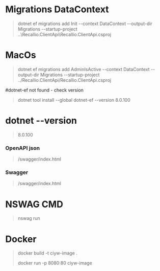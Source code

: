 # Migrations DataContext
> dotnet ef migrations add Init --context DataContext --output-dir Migrations --startup-project ..\Recallio.ClientApi\Recallio.ClientApi.csproj

# MacOs
> dotnet ef migrations add AdminIsActive --context DataContext --output-dir Migrations --startup-project ../Recallio.ClientApi/Recallio.ClientApi.csproj

#dotnet-ef not found - check version
> dotnet tool install --global dotnet-ef --version 8.0.100

# dotnet --version
> 8.0.100

### OpenAPI json
> /swagger/index.html

### Swagger
> /swagger/index.html


# NSWAG CMD
> nswag run


# Docker
> docker build -t ciyw-image .
>
> docker run -p 8080:80 ciyw-image